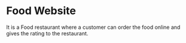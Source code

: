 # Food Website
 It is a Food restaurant where a customer can order the food online and gives the rating to the restaurant. 
